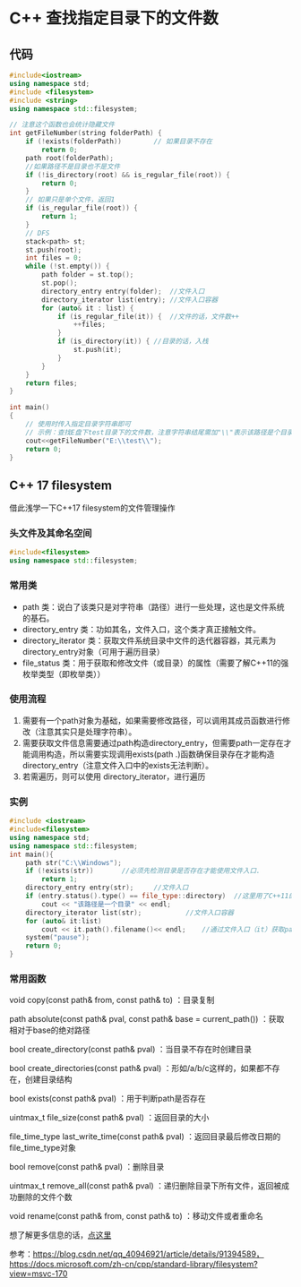 # C++  查找指定目录下的文件数

## 代码

```cpp
#include<iostream>
using namespace std;
#include <filesystem>
#include <string>
using namespace std::filesystem;

// 注意这个函数也会统计隐藏文件
int getFileNumber(string folderPath) {
    if (!exists(folderPath))		// 如果目录不存在
        return 0;
    path root(folderPath);
    //如果路径不是目录也不是文件 
    if (!is_directory(root) && is_regular_file(root)) {
        return 0;
    }
    // 如果只是单个文件，返回1
    if (is_regular_file(root)) {
        return 1;
    }
    // DFS
    stack<path> st;
    st.push(root);
    int files = 0;
    while (!st.empty()) {
        path folder = st.top();
        st.pop();
        directory_entry entry(folder);	//文件入口
        directory_iterator list(entry);	//文件入口容器
        for (auto& it : list) {
            if (is_regular_file(it)) {	//文件的话，文件数++
                ++files;
            }
            if (is_directory(it)) {	//目录的话，入栈
                st.push(it);
            }
        }
    }
    return files;
}

int main()
{
    // 使用时传入指定目录字符串即可
    // 示例：查找E盘下test目录下的文件数，注意字符串结尾需加"\\"表示该路径是个目录形式
    cout<<getFileNumber("E:\\test\\");
    return 0;
}
```

## C++ 17 filesystem

借此浅学一下C++17 filesystem的文件管理操作

### 头文件及其命名空间

```cpp
#include<filesystem>
using namespace std::filesystem;
```

### 常用类

-   path 类：说白了该类只是对字符串（路径）进行一些处理，这也是文件系统的基石。
-   directory_entry 类：功如其名，文件入口，这个类才真正接触文件。 
-   directory_iterator 类：获取文件系统目录中文件的迭代器容器，其元素为 directory_entry对象（可用于遍历目录）
-   file_status 类：用于获取和修改文件（或目录）的属性（需要了解C++11的强枚举类型（即枚举类））

### 使用流程

1.  需要有一个path对象为基础，如果需要修改路径，可以调用其成员函数进行修改（注意其实只是处理字符串）。
2.  需要获取文件信息需要通过path构造directory_entry，但需要path一定存在才能调用构造，所以需要实现调用exists(path .)函数确保目录存在才能构造directory_entry（注意文件入口中的exists无法判断）。
3.  若需遍历，则可以使用 directory_iterator，进行遍历

### 实例

```cpp
#include <iostream>
#include<filesystem>
using namespace std;
using namespace std::filesystem;
int main(){
	path str("C:\\Windows");
	if (!exists(str))		//必须先检测目录是否存在才能使用文件入口.
		return 1;
	directory_entry entry(str);		//文件入口
	if (entry.status().type() == file_type::directory)	//这里用了C++11的强枚举类型
		cout << "该路径是一个目录" << endl;
	directory_iterator list(str);	        //文件入口容器
	for (auto& it:list) 
		cout << it.path().filename()<< endl;	//通过文件入口（it）获取path对象，再得到path对象的文件名，将之输出
	system("pause");
	return 0;
}
```

### 常用函数

void copy(const path& from, const path& to) ：目录复制

path absolute(const path& pval, const path& base = current_path()) ：获取相对于base的绝对路径

bool create_directory(const path& pval) ：当目录不存在时创建目录

bool create_directories(const path& pval) ：形如/a/b/c这样的，如果都不存在，创建目录结构

bool exists(const path& pval) ：用于判断path是否存在

uintmax_t file_size(const path& pval) ：返回目录的大小

file_time_type last_write_time(const path& pval) ：返回目录最后修改日期的file_time_type对象

bool remove(const path& pval) ：删除目录

uintmax_t remove_all(const path& pval) ：递归删除目录下所有文件，返回被成功删除的文件个数

void rename(const path& from, const path& to) ：移动文件或者重命名


想了解更多信息的话，[点这里](https://docs.microsoft.com/zh-cn/cpp/standard-library/filesystem?view=msvc-170)

参考：https://blog.csdn.net/qq_40946921/article/details/91394589，https://docs.microsoft.com/zh-cn/cpp/standard-library/filesystem?view=msvc-170

